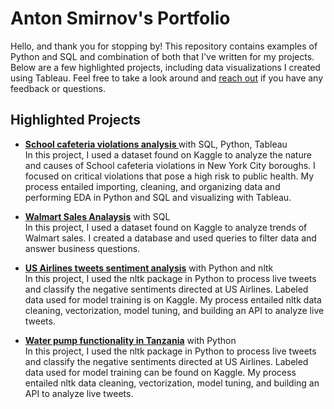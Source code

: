 # Anton Smirnov's Portfolio

Hello, and thank you for stopping by! This repository contains examples of Python and SQL and combination of both that I've written for my projects. Below are a few highlighted projects, including data visualizations I created using Tableau. Feel free to take a look around and [reach out](https://www.linkedin.com/in/anton-smirnov-89886332/) if you have any feedback or questions.

## Highlighted Projects
* **[School cafeteria violations analysis ](https://github.com/feelgd777/SQL_repo/blob/main/School%20cafeteria%20violations%20Readme.md)** with SQL, Python, Tableau  
  In this project, I used a dataset found on Kaggle to analyze the nature and causes of School cafeteria violations in New York City boroughs. I focused on critical violations that pose a high risk to public health. My process entailed importing, cleaning, and organizing data and performing EDA in Python and SQL and visualizing with Tableau. 

* **[Walmart Sales Analaysis](https://github.com/feelgd777/SQL_repo/blob/main/Wallmart%20Sales%20Analysis)** with SQL  
   In this project, I used a dataset found on Kaggle to analyze trends of Walmart sales. I created a database and used queries to filter data and answer business questions.

* **[US Airlines tweets sentiment analysis](https://github.com/feelgd777/nlp_tweets)** with Python and nltk  
  In this project, I used the nltk package in Python to process live tweets and classify the negative sentiments directed at US Airlines. Labeled data used for model training is on Kaggle. My process entailed nltk data cleaning, vectorization, model tuning, and building an API to analyze live tweets.

* **[Water pump functionality in Tanzania](https://github.com/feelgd777/Tanzanian-Water-Well-Status-Classification)** with Python  
   In this project, I used the nltk package in Python to process live tweets and classify the negative sentiments directed at US Airlines. Labeled data used for model training can be found on Kaggle. My process entailed nltk data cleaning, vectorization, model tuning, and building an API to analyze live tweets.

